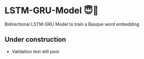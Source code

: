 # LSTM-GRU-Model 😇🧠
Bidirectional LSTM-GRU Model to train a Basque word embedding

## Under construction
- Validation test still poor

